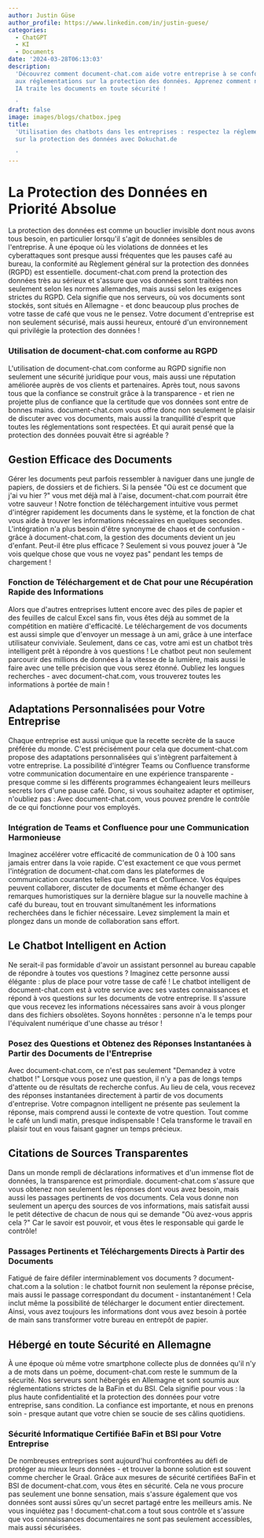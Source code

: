 ```yaml
---
author: Justin Güse
author_profile: https://www.linkedin.com/in/justin-guese/
categories:
  - ChatGPT
  - KI
  - Documents
date: '2024-03-28T06:13:03'
description:
  'Découvrez comment document-chat.com aide votre entreprise à se conformer
  aux réglementations sur la protection des données. Apprenez comment notre chatbot
  IA traite les documents en toute sécurité !

  '
draft: false
image: images/blogs/chatbox.jpeg
title:
  'Utilisation des chatbots dans les entreprises : respectez la réglementation
  sur la protection des données avec Dokuchat.de

  '
---
```


# La Protection des Données en Priorité Absolue

La protection des données est comme un bouclier invisible dont nous avons tous besoin, en particulier lorsqu'il s'agit de données sensibles de l'entreprise. À une époque où les violations de données et les cyberattaques sont presque aussi fréquentes que les pauses café au bureau, la conformité au Règlement général sur la protection des données (RGPD) est essentielle. document-chat.com prend la protection des données très au sérieux et s'assure que vos données sont traitées non seulement selon les normes allemandes, mais aussi selon les exigences strictes du RGPD. Cela signifie que nos serveurs, où vos documents sont stockés, sont situés en Allemagne - et donc beaucoup plus proches de votre tasse de café que vous ne le pensez. Votre document d'entreprise est non seulement sécurisé, mais aussi heureux, entouré d'un environnement qui privilégie la protection des données !

### Utilisation de document-chat.com conforme au RGPD

L'utilisation de document-chat.com conforme au RGPD signifie non seulement une sécurité juridique pour vous, mais aussi une réputation améliorée auprès de vos clients et partenaires. Après tout, nous savons tous que la confiance se construit grâce à la transparence - et rien ne projette plus de confiance que la certitude que vos données sont entre de bonnes mains. document-chat.com vous offre donc non seulement le plaisir de discuter avec vos documents, mais aussi la tranquillité d'esprit que toutes les réglementations sont respectées. Et qui aurait pensé que la protection des données pouvait être si agréable ?

## Gestion Efficace des Documents

Gérer les documents peut parfois ressembler à naviguer dans une jungle de papiers, de dossiers et de fichiers. Si la pensée "Où est ce document que j'ai vu hier ?" vous met déjà mal à l'aise, document-chat.com pourrait être votre sauveur ! Notre fonction de téléchargement intuitive vous permet d'intégrer rapidement les documents dans le système, et la fonction de chat vous aide à trouver les informations nécessaires en quelques secondes. L'intégration n'a plus besoin d'être synonyme de chaos et de confusion - grâce à document-chat.com, la gestion des documents devient un jeu d'enfant. Peut-il être plus efficace ? Seulement si vous pouvez jouer à "Je vois quelque chose que vous ne voyez pas" pendant les temps de chargement !

### Fonction de Téléchargement et de Chat pour une Récupération Rapide des Informations

Alors que d'autres entreprises luttent encore avec des piles de papier et des feuilles de calcul Excel sans fin, vous êtes déjà au sommet de la compétition en matière d'efficacité. Le téléchargement de vos documents est aussi simple que d'envoyer un message à un ami, grâce à une interface utilisateur conviviale. Seulement, dans ce cas, votre ami est un chatbot très intelligent prêt à répondre à vos questions ! Le chatbot peut non seulement parcourir des millions de données à la vitesse de la lumière, mais aussi le faire avec une telle précision que vous serez étonné. Oubliez les longues recherches - avec document-chat.com, vous trouverez toutes les informations à portée de main !

## Adaptations Personnalisées pour Votre Entreprise

Chaque entreprise est aussi unique que la recette secrète de la sauce préférée du monde. C'est précisément pour cela que document-chat.com propose des adaptations personnalisées qui s'intègrent parfaitement à votre entreprise. La possibilité d'intégrer Teams ou Confluence transforme votre communication documentaire en une expérience transparente - presque comme si les différents programmes échangeaient leurs meilleurs secrets lors d'une pause café. Donc, si vous souhaitez adapter et optimiser, n'oubliez pas : Avec document-chat.com, vous pouvez prendre le contrôle de ce qui fonctionne pour vos employés.

### Intégration de Teams et Confluence pour une Communication Harmonieuse

Imaginez accélérer votre efficacité de communication de 0 à 100 sans jamais entrer dans la voie rapide. C'est exactement ce que vous permet l'intégration de document-chat.com dans les plateformes de communication courantes telles que Teams et Confluence. Vos équipes peuvent collaborer, discuter de documents et même échanger des remarques humoristiques sur la dernière blague sur la nouvelle machine à café du bureau, tout en trouvant simultanément les informations recherchées dans le fichier nécessaire. Levez simplement la main et plongez dans un monde de collaboration sans effort.

## Le Chatbot Intelligent en Action

Ne serait-il pas formidable d'avoir un assistant personnel au bureau capable de répondre à toutes vos questions ? Imaginez cette personne aussi élégante : plus de place pour votre tasse de café ! Le chatbot intelligent de document-chat.com est à votre service avec ses vastes connaissances et répond à vos questions sur les documents de votre entreprise. Il s'assure que vous recevez les informations nécessaires sans avoir à vous plonger dans des fichiers obsolètes. Soyons honnêtes : personne n'a le temps pour l'équivalent numérique d'une chasse au trésor !

### Posez des Questions et Obtenez des Réponses Instantanées à Partir des Documents de l'Entreprise

Avec document-chat.com, ce n'est pas seulement "Demandez à votre chatbot !" Lorsque vous posez une question, il n'y a pas de longs temps d'attente ou de résultats de recherche confus. Au lieu de cela, vous recevez des réponses instantanées directement à partir de vos documents d'entreprise. Votre compagnon intelligent ne présente pas seulement la réponse, mais comprend aussi le contexte de votre question. Tout comme le café un lundi matin, presque indispensable ! Cela transforme le travail en plaisir tout en vous faisant gagner un temps précieux.

## Citations de Sources Transparentes

Dans un monde rempli de déclarations informatives et d'un immense flot de données, la transparence est primordiale. document-chat.com s'assure que vous obtenez non seulement les réponses dont vous avez besoin, mais aussi les passages pertinents de vos documents. Cela vous donne non seulement un aperçu des sources de vos informations, mais satisfait aussi le petit détective de chacun de nous qui se demande "Où avez-vous appris cela ?" Car le savoir est pouvoir, et vous êtes le responsable qui garde le contrôle!

### Passages Pertinents et Téléchargements Directs à Partir des Documents

Fatigué de faire défiler interminablement vos documents ? document-chat.com a la solution : le chatbot fournit non seulement la réponse précise, mais aussi le passage correspondant du document - instantanément ! Cela inclut même la possibilité de télécharger le document entier directement. Ainsi, vous avez toujours les informations dont vous avez besoin à portée de main sans transformer votre bureau en entrepôt de papier.

## Hébergé en toute Sécurité en Allemagne

À une époque où même votre smartphone collecte plus de données qu'il n'y a de mots dans un poème, document-chat.com reste le summum de la sécurité. Nos serveurs sont hébergés en Allemagne et sont soumis aux réglementations strictes de la BaFin et du BSI. Cela signifie pour vous : la plus haute confidentialité et la protection des données pour votre entreprise, sans condition. La confiance est importante, et nous en prenons soin - presque autant que votre chien se soucie de ses câlins quotidiens.

### Sécurité Informatique Certifiée BaFin et BSI pour Votre Entreprise

De nombreuses entreprises sont aujourd'hui confrontées au défi de protéger au mieux leurs données - et trouver la bonne solution est souvent comme chercher le Graal. Grâce aux mesures de sécurité certifiées BaFin et BSI de document-chat.com, vous êtes en sécurité. Cela ne vous procure pas seulement une bonne sensation, mais s'assure également que vos données sont aussi sûres qu'un secret partagé entre les meilleurs amis. Ne vous inquiétez pas ! document-chat.com a tout sous contrôle et s'assure que vos connaissances documentaires ne sont pas seulement accessibles, mais aussi sécurisées.
